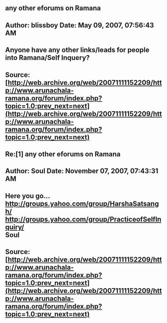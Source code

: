 ## any other eforums on Ramana  
Author: blissboy            Date: May 09, 2007, 07:56:43 AM  
---  
Anyone have any other links/leads for people into Ramana/Self Inquery?
 ---  
Source:[http://web.archive.org/web/20071111152209/http://www.arunachala-ramana.org/forum/index.php?topic=1.0;prev_next=next](http://web.archive.org/web/20071111152209/http://www.arunachala-ramana.org/forum/index.php?topic=1.0;prev_next=next)   
---  

## Re:[1] any other eforums on Ramana  
Author: Soul                Date: November 07, 2007, 07:43:31 AM  
---  
Here you go...   
http://groups.yahoo.com/group/HarshaSatsangh/   
http://groups.yahoo.com/group/PracticeofSelfInquiry/   
Soul
 ---  
Source:[http://web.archive.org/web/20071111152209/http://www.arunachala-ramana.org/forum/index.php?topic=1.0;prev_next=next](http://web.archive.org/web/20071111152209/http://www.arunachala-ramana.org/forum/index.php?topic=1.0;prev_next=next)   
---  

